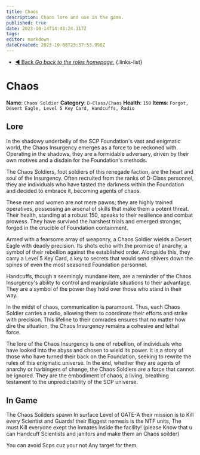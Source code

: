 ```yaml
---
title: Chaos
description: Chaos lore and use in the game.
published: true
date: 2023-10-14T14:43:24.117Z
tags: 
editor: markdown
dateCreated: 2023-10-08T23:37:53.990Z
---
```


- [:arrow_backward: Back *Go back to the roles homepage.*](/en/game/jobs)
{.links-list}
# Chaos

**Name**: `Chaos Soldier`
**Category**: `D-Class/Chaos`
**Health**: `150`
**Items**: `Forgot, Desert Eagle, Level 5 Key Card, Handcuffs, Radio`
## Lore
In the shadowy underbelly of the SCP Foundation's vast and enigmatic world, the Chaos Insurgency emerges as a force to be reckoned with. Operating in the shadows, they are a formidable adversary, driven by their own motives and a disdain for the Foundation's methods.

The Chaos Soldiers, foot soldiers of this renegade faction, are the heart and soul of the Insurgency. Often recruited from the ranks of D-Class personnel, they are individuals who have tasted the darkness within the Foundation and decided to embrace it, becoming agents of chaos.

These men and women are not mere pawns; they are highly trained operatives, possessing an arsenal of skills that make them a potent threat. Their health, standing at a robust 150, speaks to their resilience and combat prowess. They have survived the harshest trials and emerged stronger, forged in the crucible of Foundation containment.

Armed with a fearsome array of weaponry, a Chaos Soldier wields a Desert Eagle with deadly precision. Its shots echo with the promise of anarchy, a symbol of their rebellion against the established order. Alongside this, they carry a Level 5 Key Card, a key to secrets that would send shivers down the spines of even the most seasoned Foundation personnel.

Handcuffs, though a seemingly mundane item, are a reminder of the Chaos Insurgency's ability to control and manipulate situations to their advantage. They are a symbol of the power they hold over those who stand in their way.

In the midst of chaos, communication is paramount. Thus, each Chaos Soldier carries a radio, allowing them to coordinate their efforts and strike with precision. This lifeline to their comrades ensures that no matter how dire the situation, the Chaos Insurgency remains a cohesive and lethal force.

The lore of the Chaos Insurgency is one of rebellion, of individuals who have looked into the abyss and chosen to wield its power. It is a story of those who have turned their back on the Foundation, seeking to rewrite the rules of this enigmatic universe. In the end, whether they are agents of anarchy or harbingers of change, the Chaos Soldiers are a force that cannot be ignored. They are the embodiment of chaos, a living, breathing testament to the unpredictability of the SCP universe.
## In Game
The Chaos Soilders spawn In surface Level of GATE-A their mission is to Kill every Scientist and Guards!  their Biggest nemesis is the NTF units, The must Kill everyone exept the Inmates inside the facility! (please Know that u can Handcuff Scientists and janitors and make them an Chaos soilder) 

You can avoid Scps cuz your not Any target for them.